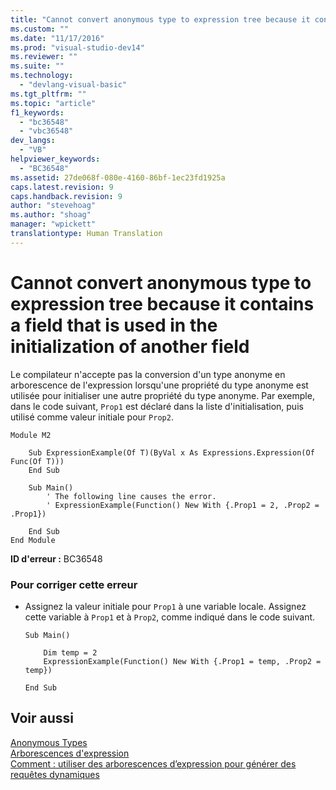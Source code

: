 ```yaml
---
title: "Cannot convert anonymous type to expression tree because it contains a field that is used in the initialization of another field | Microsoft Docs"
ms.custom: ""
ms.date: "11/17/2016"
ms.prod: "visual-studio-dev14"
ms.reviewer: ""
ms.suite: ""
ms.technology: 
  - "devlang-visual-basic"
ms.tgt_pltfrm: ""
ms.topic: "article"
f1_keywords: 
  - "bc36548"
  - "vbc36548"
dev_langs: 
  - "VB"
helpviewer_keywords: 
  - "BC36548"
ms.assetid: 27de068f-080e-4160-86bf-1ec23fd1925a
caps.latest.revision: 9
caps.handback.revision: 9
author: "stevehoag"
ms.author: "shoag"
manager: "wpickett"
translationtype: Human Translation
---
```

# Cannot convert anonymous type to expression tree because it contains a field that is used in the initialization of another field
Le compilateur n'accepte pas la conversion d'un type anonyme en arborescence de l'expression lorsqu'une propriété du type anonyme est utilisée pour initialiser une autre propriété du type anonyme.  Par exemple, dans le code suivant, `Prop1` est déclaré dans la liste d'initialisation, puis utilisé comme valeur initiale pour `Prop2`.  
  
```vb#  
Module M2  
  
    Sub ExpressionExample(Of T)(ByVal x As Expressions.Expression(Of Func(Of T)))  
    End Sub  
  
    Sub Main()  
        ' The following line causes the error.  
        ' ExpressionExample(Function() New With {.Prop1 = 2, .Prop2 = .Prop1})  
  
    End Sub  
End Module  
```  
  
 **ID d'erreur :** BC36548  
  
### Pour corriger cette erreur  
  
-   Assignez la valeur initiale pour `Prop1` à une variable locale.  Assignez cette variable à `Prop1` et à `Prop2`, comme indiqué dans le code suivant.  
  
    ```  
    Sub Main()  
  
        Dim temp = 2  
        ExpressionExample(Function() New With {.Prop1 = temp, .Prop2 = temp})  
  
    End Sub  
    ```  
  
## Voir aussi  
 [Anonymous Types](../../../visual-basic/programming-guide/language-features/objects-and-classes/anonymous-types.md)   
 [Arborescences d'expression](../Topic/Expression%20Trees%20\(C%23%20and%20Visual%20Basic\).md)   
 [Comment : utiliser des arborescences d’expression pour générer des requêtes dynamiques](../Topic/How%20to:%20Use%20Expression%20Trees%20to%20Build%20Dynamic%20Queries%20\(C%23%20and%20Visual%20Basic\).md)
